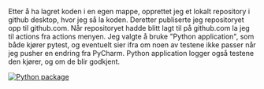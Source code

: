 Etter å ha lagret koden i en egen mappe, opprettet jeg et lokalt repository i github desktop, hvor jeg så la koden. Deretter publiserte jeg repositoryet opp til github.com. Når repositoryet hadde blitt lagt til på github.com la jeg til actions fra actions menyen. Jeg valgte å bruke "Python application", som både kjører pytest, og eventuelt sier ifra om noen av testene ikke passer når jeg pusher en endring fra PyCharm. Python application logger også testene den kjører, og om de blir godkjent.


[![Python package](https://github.com/VetleA/oblig-github-vetle/actions/workflows/python-package.yml/badge.svg)](https://github.com/VetleA/oblig-github-vetle/actions/workflows/python-package.yml)

